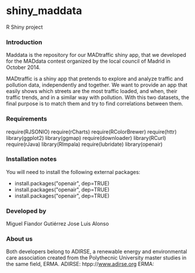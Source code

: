 shiny_maddata
=============

R Shiny project


### Introduction
Maddata is the repository for our MADtraffic shiny app, that we developed for the MADdata contest organized by the local council of Madrid in October 2014.

MADtraffic is a shiny app that pretends to explore and analyze traffic and pollution data, independently and together. We want to provide an app that easily shows which streets are the most traffic loaded, and when, their traffic trends, and in a similar way with pollution. With this two datasets, the final purpose is to match them and try to find correlations between them.

### Requirements

require(RJSONIO)
require(rCharts)
require(RColorBrewer)
require(httr)
library(ggplot2)
library(ggmap)
require(downloader)
library(RCurl)
require(rJava)
library(RImpala)
require(lubridate)
library(openair)


### Installation notes
You will need to install the following external packages:
* install.packages("openair", dep=TRUE)
* install.packages("openair", dep=TRUE)
* install.packages("openair", dep=TRUE)

### Developed by
Miguel Fiandor Gutiérrez
Jose Luis Alonso

### About us
Both developers belong to ADIRSE, a renewable energy and environmental care association created from the Polythecnic University master studies in the same field, ERMA.
ADIRSE: htpp://www.adirse.org
ERMA:


